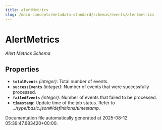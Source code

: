 ```yaml
---
title: alertMetrics
slug: /main-concepts/metadata-standard/schemas/events/alertmetrics
---
```


# AlertMetrics

*Alert Metrics Schema*

## Properties

- **`totalEvents`** *(integer)*: Total number of events.
- **`successEvents`** *(integer)*: Number of events that were successfully processed.
- **`failedEvents`** *(integer)*: Number of events that failed to be processed.
- **`timestamp`**: Update time of the job status. Refer to *../type/basic.json#/definitions/timestamp*.


Documentation file automatically generated at 2025-08-12 05:39:47.683420+00:00.
